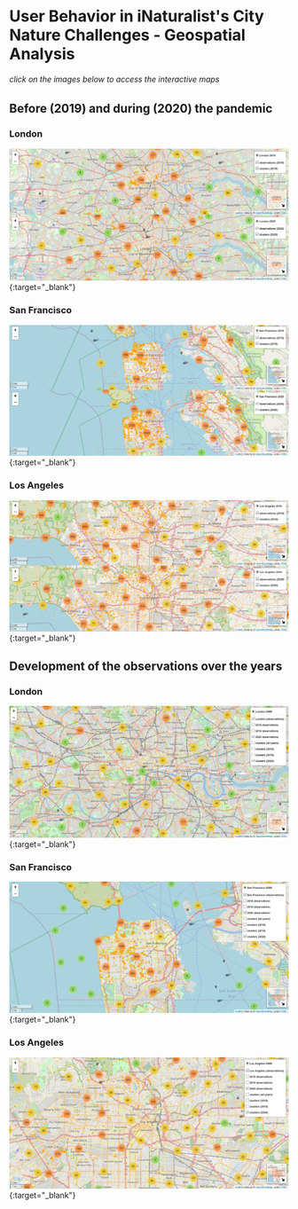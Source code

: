 # User Behavior in iNaturalist's City Nature Challenges - Geospatial Analysis 

###### click on the images below to access the interactive maps


## Before (2019) and during (2020) the pandemic

### London

[![london_dualmap](images/london_dual.PNG)](https://albrecht-mariz.github.io/interactive_maps/maps/map_london_osm_2019_2020_dualmap.html){:target="_blank"}

### San Francisco

[![sf_dualmap](images/sf_dual.PNG)](https://albrecht-mariz.github.io/interactive_maps/maps/map_san_francisco_osm_2019_2020_dualmap.html){:target="_blank"} 

### Los Angeles 

[![la_dualmap](images/la_dual.PNG)](https://albrecht-mariz.github.io/interactive_maps/maps/map_los_angeles_osm_2019_2020_dualmap.html){:target="_blank"}


## Development of the observations over the years

### London

[![london_map](images/london_all_years.PNG)](https://albrecht-mariz.github.io/interactive_maps/maps/map_london_osm_2018_2020.html){:target="_blank"}

### San Francisco

[![sf_map](images/sf_all_years.PNG)](https://albrecht-mariz.github.io/interactive_maps/maps/map_san_francisco_complete_final_osm.html){:target="_blank"}

### Los Angeles 

[![la_map](images/la_all_years.PNG)](https://albrecht-mariz.github.io/interactive_maps/maps/map_los_angeles_complete_final_osm.html){:target="_blank"}








